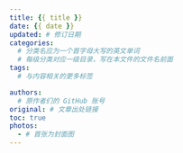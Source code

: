 ```yaml
---
title: {{ title }}
date: {{ date }}
updated: # 修订日期
categories:
  # 分类名应为一个首字母大写的英文单词
  # 每级分类对应一级目录，写在本文件的文件名前面
tags:
  # 与内容相关的更多标签

authors:
  # 原作者们的 GitHub 账号
original: # 文章出处链接
toc: true
photos:
  - # 首张为封面图
---
```

